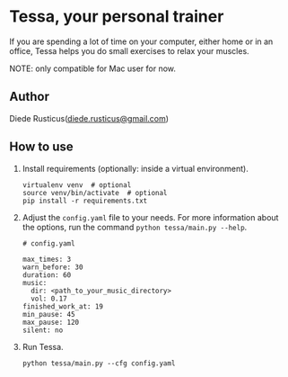 # Tessa, your personal trainer
If you are spending a lot of time on your computer, either home or in an office, Tessa helps you do small exercises to relax your muscles. 

NOTE: only compatible for Mac user for now.

## Author
Diede Rusticus(diede.rusticus@gmail.com)

## How to use

1. Install requirements (optionally: inside a virtual environment).

    ```
    virtualenv venv  # optional
    source venv/bin/activate  # optional
    pip install -r requirements.txt
    ```
2. Adjust the `config.yaml` file to your needs. For more information about the options, run the command `python tessa/main.py --help`.

    ```
    # config.yaml
    
    max_times: 3
    warn_before: 30
    duration: 60
    music:
      dir: <path_to_your_music_directory>
      vol: 0.17
    finished_work_at: 19
    min_pause: 45
    max_pause: 120
    silent: no
   ```
3. Run Tessa.

    ```
   python tessa/main.py --cfg config.yaml
   ```
